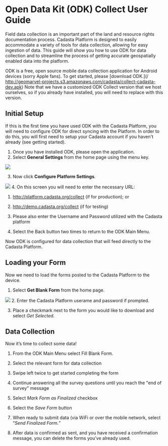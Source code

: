 # Open Data Kit \(ODK\) Collect User Guide

Field data collection is an important part of the land and resource rights documentation process. Cadasta Platform is designed to easily accommodate a variety of tools for data collection, allowing for easy ingestion of data. This guide will show you how to use ODK for data collection and to streamline the process of getting accurate geospatially enabled data into the platform.

ODK is a free, open source mobile data collection application for Android devices \(sorry Apple fans\). To get started, please [download ODK.](/ http://geomarvel-projects.s3.amazonaws.com/cadasta/collect-cadasta-dev.apk) Note that we have a customized ODK Collect version that we host ourselves, so if you already have installed, you will need to replace with this version.

## **Initial Setup**

If this is the first time you have used ODK with the Cadasta Platform, you will need to configure ODK for direct syncing with the  Platform. In order to do this, you will first need to setup your Cadasta account if you haven't already \(see getting started\).

1. Once you have installed ODK, please open the application.
2. Select **General Settings** from the home page using the menu key.

  ![](/assets/odk_homepage.png)

3. Now click **Configure Platform Settings**_._

  ![](/assets/odk_generalsettings-marked.jpg)
4. On this screen you will need to enter the necessary URL:
  1. [http:\/\/platform.cadasta.org\/collect](http://platform.cadasta.org/collect) \(if for production\); or
  2. [http:\/\/demo.cadasta.org\/collect](http://demo.cadasta.org/collect) \(if for testing\)

5. Please also enter the Username and Password utilized with the Cadasta platform
6. Select the Back button two times to return to the ODK Main Menu.

Now ODK is configured for data collection that will feed directly to the Cadasta Platform.

## Loading your Form

Now we need to load the forms posted to the Cadasta Platform to the device.

1. Select **Get Blank Form** from the home page.

  ![](/assets/odk_homepage_getblankform2.jpg)
2. Enter the Cadasta Platform userame and password if prompted.

3. Place a checkmark next to the form you would like to download and select _Get Selected._


## Data Collection

Now it’s time to collect some data!

1. From the ODK Main Menu select Fill Blank Form.

2. Select the relevant form for data collection

3. Swipe left twice to get started completing the form

4. Continue answering all the survey questions until you reach the "end of survey" message

5. Select _Mark Form as Finalized_ checkbox

6. Select the _Save Form_ button

7. When ready to submit data \(via WiFi or over the mobile network, select “_Send Finalized Form._”

8. After data is confirmed as sent, and you have received a confirmation message, you can delete the forms you’ve already used.


